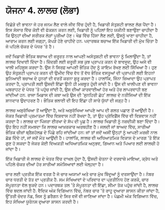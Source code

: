 # ਯੋਜਨਾ 4. ਲਾਲਚ (ਲੋਭਾ)

ਵਿਛੋੜੇ ਦੀ ਭਾਵਨਾ ਜੋ ਹਰ ਜਨਮ ਲੈਣ ਵਾਲੇ ਜੀਵ ਵਿੱਚ ਹੁੰਦੀ ਹੈ, ਖਿਡਾਰੀ ਸੰਤੁਸ਼ਟੀ ਭਾਲਣ ਲੱਗ ਪੈਂਦਾ ਹੈ। ਇਸ ਸੰਸਾਰ ਵਿੱਚ ਕੋਈ ਵੀ ਫੰਕਸ਼ਨ ਕਰਨ ਲਈ, ਖਿਡਾਰੀ ਨੂੰ ਪਹਿਲਾਂ ਇਹ ਯਕੀਨੀ ਬਣਾਉਣਾ ਚਾਹੀਦਾ ਹੈ ਕਿ ਉਨ੍ਹਾਂ ਦੀਆਂ ਸਰੀਰਕ ਲੋੜਾਂ ਪੂਰੀਆਂ ਹੋਣ। ਖੇਡ ਵਿੱਚ ਹਿੱਸਾ ਲੈਣ ਲਈ, ਉਸਨੂੰ ਖਾਣਾ ਚਾਹੀਦਾ ਹੈ, ਆਰਾਮ ਕਰਨ ਲਈ ਜਗ੍ਹਾ, ਕੱਪੜੇ ਹੋਣੇ ਚਾਹੀਦੇ ਹਨ. ਪਦਾਰਥਕ ਬਚਾਅ ਇੱਕ ਖਿਡਾਰੀ ਦੀ ਮੁੱਖ ਚਿੰਤਾ ਹੈ ਜੋ ਪਹਿਲੇ ਚੱਕਰ ਦੇ ਪੱਧਰ 'ਤੇ ਹੈ।

ਜਦੋਂ ਖਿਡਾਰੀ ਭੌਤਿਕ ਬਚਾਅ ਦੀ ਜ਼ਰੂਰਤ ਨਾਲ ਆਪਣੀ ਅਸੰਤੁਸ਼ਟੀ ਦੀ ਭਾਵਨਾ ਨੂੰ ਮਿਲਾਉਂਦਾ ਹੈ, ਤਾਂ ਲਾਲਚ ਦਿਖਾਈ ਦਿੰਦਾ ਹੈ। ਜ਼ਿੰਦਗੀ ਲਈ ਜ਼ਰੂਰੀ ਸਭ ਕੁਝ ਪ੍ਰਾਪਤ ਕਰਨ ਦੇ ਬਾਵਜੂਦ, ਉਹ ਅਜੇ ਵੀ ਖਾਲੀ ਮਹਿਸੂਸ ਕਰਦਾ ਹੈ. ਉਸ ਨੇ ਸਿਰਫ਼ ਆਪਣੀ ਭੌਤਿਕ ਹੋਂਦ ਨੂੰ ਕਾਇਮ ਰੱਖਣ ਲਈ ਸਿੱਖਿਆ ਹੈ। ਹੁਣ ਉਹ ਸੰਤੁਸ਼ਟੀ ਪ੍ਰਾਪਤ ਕਰਨ ਦੀ ਉਮੀਦ ਵਿੱਚ ਵੱਧ ਤੋਂ ਵੱਧ ਭੌਤਿਕ ਵਸਤੂਆਂ ਦੀ ਪ੍ਰਾਪਤੀ ਲਈ ਇਹਨਾਂ ਬੁਨਿਆਦੀ ਬਚਾਅ ਦੇ ਹੁਨਰਾਂ ਦੀ ਵਰਤੋਂ ਕਰਨਾ ਸ਼ੁਰੂ ਕਰਦਾ ਹੈ। ਹਾਲਾਂਕਿ, ਜਿੰਨਾ ਜ਼ਿਆਦਾ ਉਹ ਪ੍ਰਾਪਤ ਕਰਦਾ ਹੈ, ਪ੍ਰਾਪਤੀ ਲਈ ਉਸਦੀ ਇੱਛਾ ਉਨੀ ਹੀ ਮਜ਼ਬੂਤ ਹੁੰਦੀ ਜਾਂਦੀ ਹੈ। ਉਸ ਦੀ ਖਾਲੀਪਣ ਦੀ ਭਾਵਨਾ ਘਬਰਾਹਟ ਦੇ ਪੱਧਰ 'ਤੇ ਪਹੁੰਚ ਜਾਂਦੀ ਹੈ, ਉਸ ਦੀਆਂ ਕਾਰਵਾਈਆਂ ਹੋਰ ਅਤੇ ਹੋਰ ਲਾਪਰਵਾਹੀ ਬਣ ਜਾਂਦੀਆਂ ਹਨ. ਰਾਜਾ ਮਿਡਾਸ ਦੀ ਕਥਾ ਅਤੇ ਉਸ ਦੀ 'ਸੁਨਹਿਰੀ ਛੋਹ' ਲਾਲਚ ਦੇ ਨਤੀਜਿਆਂ ਦੀ ਇੱਕ ਸ਼ਾਨਦਾਰ ਉਦਾਹਰਣ ਹੈ। ਭੌਤਿਕ ਭਲਾਈ ਦੀ ਇਹ ਇੱਛਾ ਹੀ ਸਾਰੇ ਯੁੱਧਾਂ ਦੀ ਜੜ੍ਹ ਹੈ।

ਲਾਲਚ ਅਸੁਰੱਖਿਆ ਤੋਂ ਆਉਂਦਾ ਹੈ, ਅਤੇ ਅਸੁਰੱਖਿਆ ਆਪਣੇ ਆਪ ਦੀ ਗਲਤ ਪਛਾਣ ਤੋਂ ਆਉਂਦੀ ਹੈ। ਜੇਕਰ ਖਿਡਾਰੀ ਪ੍ਰਮਾਤਮਾ ਵਿੱਚ ਵਿਸ਼ਵਾਸ ਨਹੀਂ ਰੱਖਦਾ ਹੈ, ਤਾਂ ਉਹ ਪ੍ਰੋਵਿਡੈਂਸ ਵਿੱਚ ਵੀ ਵਿਸ਼ਵਾਸ ਨਹੀਂ ਕਰਦਾ ਹੈ। ਲਾਲਚ ਦਾ ਪਿੰਜਰਾ ਈਰਖਾ ਦੇ ਸੱਪ ਦੀ ਪੂਛ ਹੈ। ਲਾਲਚ ਖਿਡਾਰੀ ਨੂੰ ਨਜ਼ਦੀਕੀ ਬਣਾ ਦਿੰਦਾ ਹੈ। ਉਹ ਇਹ ਨਹੀਂ ਸਮਝਦਾ ਕਿ ਲਾਲਚ ਆਖ਼ਰਕਾਰ ਅਰਥਹੀਣ ਹੈ। ਜਲਦੀ ਜਾਂ ਬਾਅਦ ਵਿੱਚ, ਸਾਰੀਆਂ ਭੌਤਿਕ ਚੀਜ਼ਾਂ ਥ੍ਰੈਸ਼ਹੋਲਡ ਦੇ ਪਿੱਛੇ ਰਹਿ ਜਾਂਦੀਆਂ ਹਨ: ਜਾਂ ਤਾਂ ਜਦੋਂ ਅਸੀਂ ਉਨ੍ਹਾਂ ਨੂੰ ਆਪਣੀ ਮਰਜ਼ੀ ਨਾਲ ਛੱਡ ਦਿੰਦੇ ਹਾਂ, ਜਾਂ ਜਦੋਂ ਮੌਤ ਆਉਂਦੀ ਹੈ। ਹਾਲਾਂਕਿ, ਲਾਲਚ ਵੀ ਅਧਿਆਤਮਿਕ ਵਿਕਾਸ ਦੇ ਮਾਰਗ 'ਤੇ ਇੱਕ ਗੁਣ ਹੋ ਸਕਦਾ ਹੈ ਜੇਕਰ ਕੋਈ ਵਿਅਕਤੀ ਅਧਿਆਤਮਿਕ ਅਨੁਭਵ, ਗਿਆਨ ਅਤੇ ਪਿਆਰ ਲਈ ਲਾਲਚੀ ਹੋ ਜਾਂਦਾ ਹੈ।

ਇੱਕ ਖਿਡਾਰੀ ਜੋ ਲਾਲਚ ਦੇ ਖੇਤਰ ਵਿੱਚ ਦਾਖਲ ਹੁੰਦਾ ਹੈ, ਉਸਦੀ ਚੇਤਨਾ ਦੇ ਦਰਵਾਜ਼ੇ ਮਾਇਆ, ਕ੍ਰੋਧ ਅਤੇ ਪਹਿਲੇ ਚੱਕਰ ਦੀਆਂ ਹੋਰ ਸਾਰੀਆਂ ਸਮੱਸਿਆਵਾਂ ਲਈ ਖੋਲ੍ਹਦਾ ਹੈ।

ਚਾਰ ਲਈ ਪ੍ਰਤੀਕ ਇੱਕ ਵਰਗ ਹੈ ਜੋ ਚਾਰ ਅਯਾਮਾਂ ਅਤੇ ਚਾਰ ਮੁੱਖ ਬਿੰਦੂਆਂ ਨੂੰ ਦਰਸਾਉਂਦਾ ਹੈ। ਨੰਬਰ ਚਾਰ ਧਰਤੀ ਦੇ ਤੱਤ ਦਾ ਪ੍ਰਤੀਕ ਹੈ. ਸਮ ਸੰਖਿਆਵਾਂ ਦੇ ਪਰਿਵਾਰ ਦਾ ਪ੍ਰਤੀਨਿਧ ਹੋਣ ਕਰਕੇ, ਚਾਰ ਸੰਪੂਰਨਤਾ ਵੱਲ ਝੁਕਦੇ ਹਨ। ਪਦਾਰਥਕ ਤਲ 'ਤੇ ਸੰਪੂਰਨਤਾ ਦੀ ਇੱਛਾ, ਸੀਮਾ ਤੱਕ ਪਹੁੰਚ ਜਾਂਦੀ ਹੈ, ਲਾਲਚ ਵਿੱਚ ਬਦਲ ਜਾਂਦੀ ਹੈ. ਵੈਦਿਕ ਅੰਕ ਵਿਗਿਆਨ ਵਿੱਚ, ਨੰਬਰ ਚਾਰ 'ਤੇ ਰਾਹੂ ਦੁਆਰਾ ਸ਼ਾਸਨ ਕੀਤਾ ਜਾਂਦਾ ਹੈ, ਉੱਤਰੀ ਚੰਦਰ ਨੋਡ, ਜਿਸ ਨੂੰ ਡਰੈਗਨ ਦੇ ਸਿਰ ਵਜੋਂ ਵੀ ਜਾਣਿਆ ਜਾਂਦਾ ਹੈ। ਪੱਛਮੀ ਅੰਕ ਵਿਗਿਆਨ ਵਿੱਚ, ਇਹ ਸੰਖਿਆ ਯੂਰੇਨਸ ਦੁਆਰਾ ਸ਼ਾਸਨ ਕਰਦੀ ਹੈ।
